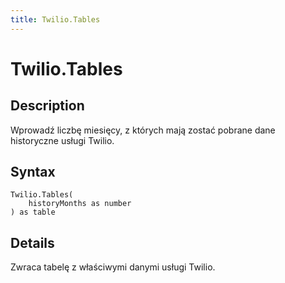 ```yaml
---
title: Twilio.Tables
---
```


# Twilio.Tables


## Description

Wprowadź liczbę miesięcy, z których mają zostać pobrane dane historyczne usługi Twilio.


## Syntax

```powerquery
Twilio.Tables(
    historyMonths as number
) as table
```


## Details

Zwraca tabelę z właściwymi danymi usługi Twilio.


